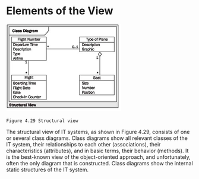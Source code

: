 # Elements of the View

![View](images/View.jpg)

	Figure 4.29 Structural view
	
The structural view of IT systems, as shown in Figure 4.29, consists of one or several class diagrams. Class diagrams show all relevant classes of the IT system, their relationships to each other (associations), their characteristics (attributes), and in basic terms, their behavior (methods). It is the best-known view of the object-oriented approach, and unfortunately, often the only diagram that is constructed. Class diagrams show the internal static structures of the IT system.


